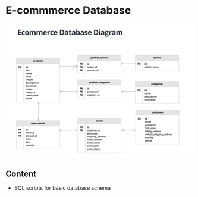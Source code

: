 # E-commmerce Database

![Database schema](data.png)


## Content
- SQL scripts for basic database schema
